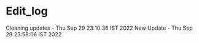 # Edit_log 

Cleaning updates - Thu Sep 29 23:10:36 IST 2022
New Update - Thu Sep 29 23:58:06 IST 2022
